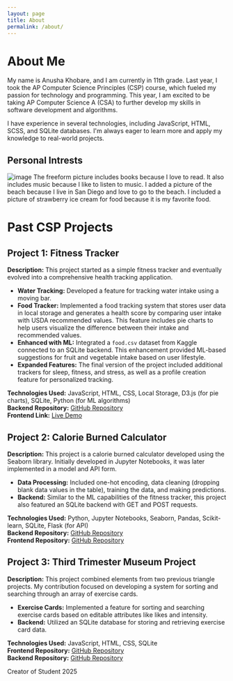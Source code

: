 ```yaml
---
layout: page
title: About
permalink: /about/
---
```

# About Me
My name is Anusha Khobare, and I am currently in 11th grade. Last year, I took the AP Computer Science Principles (CSP) course, which fueled my passion for technology and programming. This year, I am excited to be taking AP Computer Science A (CSA) to further develop my skills in software development and algorithms.

I have experience in several technologies, including JavaScript, HTML, SCSS, and SQLite databases. I'm always eager to learn more and apply my knowledge to real-world projects.
## Personal Intrests
![image](https://github.com/user-attachments/assets/a68ba24f-40e6-41d7-a61a-a90cf4ce3e90)
The freeform picture includes books because I love to read. It also includes music because I like to listen to music. I added a picture of the beach because I live in San Diego and love to go to the beach. I included a picture of strawberry ice cream for food because it is my favorite food.

# Past CSP Projects

## Project 1: Fitness Tracker

**Description:** This project started as a simple fitness tracker and eventually evolved into a comprehensive health tracking application.

- **Water Tracking:** Developed a feature for tracking water intake using a moving bar.
- **Food Tracker:** Implemented a food tracking system that stores user data in local storage and generates a health score by comparing user intake with USDA recommended values. This feature includes pie charts to help users visualize the difference between their intake and recommended values.
- **Enhanced with ML:** Integrated a `food.csv` dataset from Kaggle connected to an SQLite backend. This enhancement provided ML-based suggestions for fruit and vegetable intake based on user lifestyle.
- **Expanded Features:** The final version of the project included additional trackers for sleep, fitness, and stress, as well as a profile creation feature for personalized tracking.

**Technologies Used:** JavaScript, HTML, CSS, Local Storage, D3.js (for pie charts), SQLite, Python (for ML algorithms)  
**Backend Repository:** [GitHub Repository](#)  
**Frontend Link:** [Live Demo](#)

## Project 2: Calorie Burned Calculator

**Description:** This project is a calorie burned calculator developed using the Seaborn library. Initially developed in Jupyter Notebooks, it was later implemented in a model and API form.

- **Data Processing:** Included one-hot encoding, data cleaning (dropping blank data values in the table), training the data, and making predictions.
- **Backend:** Similar to the ML capabilities of the fitness tracker, this project also featured an SQLite backend with GET and POST requests.

**Technologies Used:** Python, Jupyter Notebooks, Seaborn, Pandas, Scikit-learn, SQLite, Flask (for API)  
**Backend Repository:** [GitHub Repository](#)  
**Frontend Repository:** [GitHub Repository](#)

## Project 3: Third Trimester Museum Project

**Description:** This project combined elements from two previous triangle projects. My contribution focused on developing a system for sorting and searching through an array of exercise cards.

- **Exercise Cards:** Implemented a feature for sorting and searching exercise cards based on editable attributes like likes and intensity.
- **Backend:** Utilized an SQLite database for storing and retrieving exercise card data.

**Technologies Used:** JavaScript, HTML, CSS, SQLite  
**Frontend Repository:** [GitHub Repository](#)  
**Backend Repository:** [GitHub Repository](#)



Creator of Student 2025
